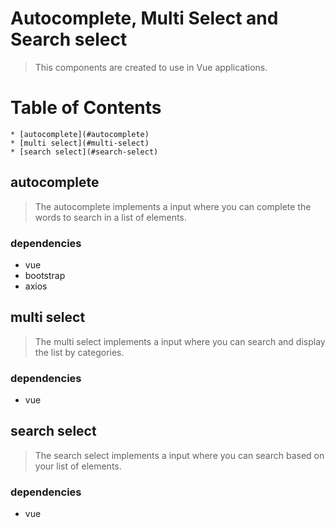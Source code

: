 # Autocomplete, Multi Select and Search select

> This components are created to use in Vue applications. 

# Table of Contents
    * [autocomplete](#autocomplete)
    * [multi select](#multi-select)
    * [search select](#search-select)

## autocomplete

> The autocomplete implements a input where you can complete the words to search in a list of elements.

### dependencies
- vue
- bootstrap
- axios

## multi select

> The multi select implements a input where you can search and display the list by categories.

### dependencies
- vue

## search select

> The search select implements a input where you can search based on your list of elements.

### dependencies
- vue
